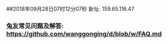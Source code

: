 ##2018年09月28日07时12分07秒 新址: 159.65.116.47
### 兔友常见问题及解答: https://github.com/wanggonging/d/blob/w/FAQ.md
